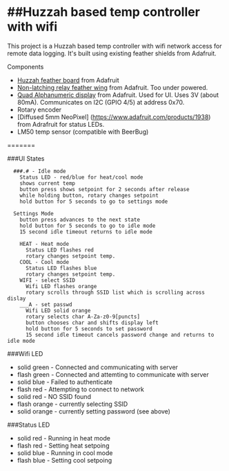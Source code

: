 ##Huzzah based temp controller with wifi
=======

This project is a Huzzah based temp controller with wifi
network access for remote data logging.  It's built using
existing feather shields from Adafruit.

Components
  * [Huzzah feather board](https://www.adafruit.com/products/2821) from Adafruit 
  * [Non-latching relay feather wing](https://www.adafruit.com/products/2895) from Adafruit.  Too under powered.
  * [Quad Alphanumeric display](https://www.adafruit.com/products/3128) from Adafruit.  Used for UI.  Uses 3V (about 80mA).  Communicates on I2C (GPIO 4/5) at address 0x70.
  * Rotary encoder
  * [Diffused 5mm NeoPixel] (https://www.adafruit.com/products/1938) from Adrafruit for status LEDs.
  * LM50 temp sensor (compatible with BeerBug)

=======

###UI States
 
``` 
  ###.# - Idle mode
    Status LED - red/blue for heat/cool mode
    shows current temp
    button press shows setpoint for 2 seconds after release
    while holding button, rotary changes setpoint
    hold button for 5 seconds to go to settings mode

  Settings Mode
    button press advances to the next state
    hold button for 5 seconds to go to idle mode
    15 second idle timeout returns to idle mode

    HEAT - Heat mode
      Status LED flashes red
      rotary changes setpoint temp.
    COOL - Cool mode
      Status LED flashes blue
      rotary changes setpoint temp.
    WIFI - select SSID
      Wifi LED flashes orange
      rotary scrolls through SSID list which is scrolling across dislay
    ___A - set passwd
      Wifi LED solid orange
      rotary selects char A-Za-z0-9[puncts]
      button chooses char and shifts display left
      hold button for 5 seconds to set password
      15 second idle timeout cancels password change and returns to idle mode
``` 

###Wifi LED
  * solid green  - Connected and communicating with server
  * flash green  - Connected and attemting to communicate with server
  * solid blue   - Failed to authenticate
  * flash red    - Attempting to connect to network
  * solid red    - NO SSID found
  * flash orange - currently selecting SSID
  * solid orange - currently setting password (see above)

###Status LED
  * solid red    - Running in heat mode
  * flash red    - Setting heat setpoing
  * solid blue   - Running in cool mode
  * flash blue   - Setting cool setpoing
